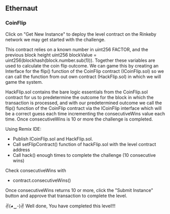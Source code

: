 ## Ethernaut 
### CoinFlip

Click on "Get New Instance" to deploy the level contract on the Rinkeby network we may get started with the challenge.

This contract relies on a known number in uint256 FACTOR, and the previous block height uint256 blockValue = uint256(blockhash(block.number.sub(1))). Together these variables are used to calculate the coin flip outcome. We can game this by creating an Interface for the flip() function of the CoinFlip contract (ICoinFlip.sol) so we can call the function from out own contract (HackFlip.sol) in which we will game the system.

HackFlip.sol contains the bare logic essentials from the CoinFlip.sol contract for us to predetermine the outcome for the block in which the transaction is processed, and with our predetermined outcome we call the flip() function of the CoinFlip contract via the ICoinFlip interface which will be a correct guess each time incrementing the consecutiveWins value each time. Once consecutiveWins is 10 or more the challenge is completed.

Using Remix IDE:
- Publish ICoinFlip.sol and HackFlip.sol.
- Call setFlipContract() function of hackFlip.sol with the level contract address
- Call hack() enough times to complete the challenge (10 consecutive wins)

Check consecutiveWins with 
- contract.consecutiveWins()

Once consecutiveWins returns 10 or more, click the "Submit Instance" button and approve that transaction to complete the level.

✌(◕‿-)✌ Well done, You have completed this level!!!
